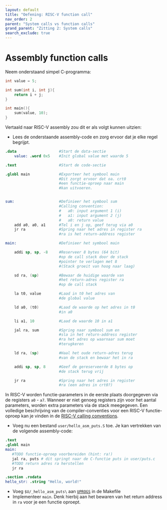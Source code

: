 ```yaml
---
layout: default
title: "Oefening: RISC-V function call"
nav_order: 2
parent: "System calls vs function calls"
grand_parent: "Zitting 2: System calls"
search_exclude: true
---
```


# Assembly function calls

Neem onderstaand simpel C-programma:

```c
int value = 5;

int sum(int i, int j){
    return i + j;
}

int main(){
    sum(value, 10);
}
```

Vertaald naar RISC-V assembly zou dit er als volgt kunnen uitzien:

* Lees de onderstaande assembly-code en zorg ervoor dat je elke regel begrijpt.
  
```s
.data                   #Start de data-sectie
    value: .word 0x5    #Init global value met waarde 5

.text                   #Start de code-sectie

.globl main             #Exporteer het symbool main
                        #Dit zorgt ervoor dat oa. crt0
                        #een functie-oproep naar main
                        #kan uitvoeren.


sum:                    #Definieer het symbool sum
                        #Calling convention:
                        #   a0: input argument 1 (i)
                        #   a1: input argument 2 (j)
                        #   a0: return value
    add a0, a0, a1      #Tel i en j op, geef terug via a0
    jr ra               #Spring naar het adres in register ra
                        #ra is het return-address register

main:                   #Definieer het symbool main

    addi sp, sp, -8     #Reserveer 8 bytes (64 bit) 
                        #op de call stack door de stack
                        #pointer te verlagen met 8
                        #(Stack groeit van hoog naar laag)

    sd ra, (sp)         #Bewaar de huidige waarde van
                        #het return-adres register ra
                        #op de call stack

    la t0, value        #Laad in t0 het adres van 
                        #de global value

    ld a0, (t0)         #Laad de waarde op het adres in t0
                        #in a0

    li a1, 10           #Laad de waarde 10 in a1

    jal ra, sum         #Spring naar symbool sum en
                        #sla in het return-address register
                        #ra het adres op waarnaar sum moet
                        #terugkeren

    ld ra, (sp)         #Haal het oude return-adres terug
                        #van de stack en bewaar het in ra

    addi sp, sp, 8      #Geef de gereserveerde 8 bytes op
                        #de stack terug vrij

    jr ra               #Spring naar het adres in register
                        #ra (een adres in crt0?)
```

In RISC-V worden functie-parameters in de eerste plaats doorgegeven via de registers `a0` - `a7`. Wanneer er niet genoeg registers zijn voor het aantal parameters, worden extra parameters via de stack meegegeven. Een volledige beschrijving van de compiler-conventies voor een RISC-V functie-oproep kan je vinden in de [RISC-V calling conventions](https://riscv.org/wp-content/uploads/2015/01/riscv-calling.pdf).

* Voeg nu een bestand `user/hello_asm_puts.S` toe. Je kan vertrekken van de volgende assembly-code:

 ```s
.text
.globl main
main:
    #TODO functie-oproep voorbereiden (hint: ra!)
    jal ra, puts # dit springt naar de C-functie puts in user/puts.c
    #TODO return adres ra herstellen
    jr ra

.section .rodata
hello_str: .string "Hello, world!"
```

* Voeg `$U/_hello_asm_puts\` aan [`UPROGS`][UPROGS] in de Makefile
* Implementeer `main`. Denk hierbij aan het bewaren van het return address in `ra` voor je een functie oproept.

[UPROGS]: https://github.com/besturingssystemen/xv6-riscv/blob/2b5934300a404514ee8bb2f91731cd7ec17ea61c/Makefile#L122
